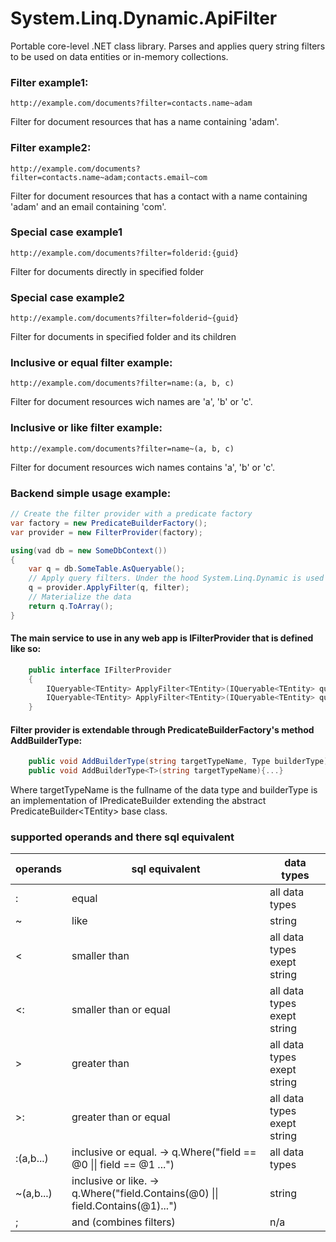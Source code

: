 # System.Linq.Dynamic.ApiFilter

Portable core-level .NET class library. 
Parses and applies query string filters to be used on data entities or in-memory collections. 

### Filter example1:
```
http://example.com/documents?filter=contacts.name~adam
```
Filter for document resources that has a name containing 'adam'.

### Filter example2:
```
http://example.com/documents?filter=contacts.name~adam;contacts.email~com
```
Filter for document resources that has a contact with a name containing 'adam' and an email containing 'com'.

### Special case example1
```
http://example.com/documents?filter=folderid:{guid}
```
Filter for documents directly in specified folder

### Special case example2
```
http://example.com/documents?filter=folderid~{guid}
```
Filter for documents in specified folder and its children

### Inclusive or equal filter example:
```
http://example.com/documents?filter=name:(a, b, c)
```
Filter for document resources wich names are 'a', 'b' or 'c'.

### Inclusive or like filter example:
```
http://example.com/documents?filter=name~(a, b, c)
```
Filter for document resources wich names contains 'a', 'b' or 'c'.

### Backend simple usage example:
```C#
// Create the filter provider with a predicate factory
var factory = new PredicateBuilderFactory();
var provider = new FilterProvider(factory);

using(vad db = new SomeDbContext())
{
    var q = db.SomeTable.AsQueryable();
    // Apply query filters. Under the hood System.Linq.Dynamic is used
    q = provider.ApplyFilter(q, filter);
    // Materialize the data
    return q.ToArray();
}
```

#### The main service to use in any web app is IFilterProvider that is defined like so:
```C#
    public interface IFilterProvider
    {
        IQueryable<TEntity> ApplyFilter<TEntity>(IQueryable<TEntity> query, string filters);
        IQueryable<TEntity> ApplyFilter<TEntity>(IQueryable<TEntity> query, IEnumerable<Filter> filters);
    }
```
#### Filter provider is extendable through PredicateBuilderFactory's method AddBuilderType: 
```C#
    public void AddBuilderType(string targetTypeName, Type builderType){...}
    public void AddBuilderType<T>(string targetTypeName){...}
```
Where targetTypeName is the fullname of the data type and builderType is an implementation of IPredicateBuilder extending the abstract PredicateBuilder\<TEntity> base class.

### supported operands and there sql equivalent
 operands | sql equivalent | data types
--- | --- | ---
 : | equal | all data types
 ~ | like | string
 < | smaller than | all data types exept string
 <: | smaller than or equal | all data types exept string
 \>  | greater than | all data types exept string
 \>: | greater than or equal | all data types exept string
 :(a,b...) | inclusive or equal. -\> q.Where("field == @0 \|\| field == @1 ...") | all data types
 ~(a,b...) | inclusive or like. -\> q.Where("field.Contains(@0) \|\| field.Contains(@1)...") | string
 ; | and (combines filters) | n/a
